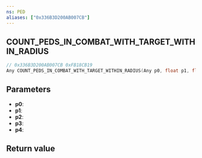 ```yaml
---
ns: PED
aliases: ["0x336B3D200AB007CB"]
---
```

## COUNT_PEDS_IN_COMBAT_WITH_TARGET_WITHIN_RADIUS

```c
// 0x336B3D200AB007CB 0xFB18CB19
Any COUNT_PEDS_IN_COMBAT_WITH_TARGET_WITHIN_RADIUS(Any p0, float p1, float p2, float p3, float p4);
```


## Parameters
* **p0**: 
* **p1**: 
* **p2**: 
* **p3**: 
* **p4**: 

## Return value
